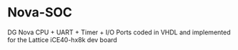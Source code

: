 # Nova-SOC
DG Nova CPU + UART + Timer + I/O Ports coded in VHDL and implemented for the Lattice iCE40-hx8k dev board
